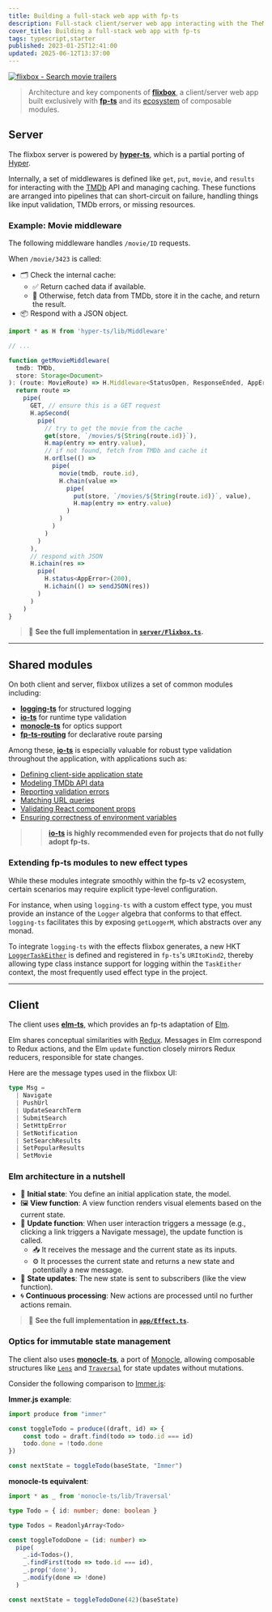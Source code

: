 ```yaml
---
title: Building a full-stack web app with fp-ts
description: Full-stack client/server web app interacting with the TheMovieDB API
cover_title: Building a full-stack web app with fp-ts
tags: typescript,starter
published: 2023-01-25T12:41:00
updated: 2025-06-12T13:37:00
---
```


[![flixbox - Search movie trailers](./flixbox.jpg)](https://tetsuo.github.io/wr/flixbox.html)

> Architecture and key components of [**flixbox**](https://www.github.com/tetsuo/flixbox), a client/server web app built exclusively with [**fp-ts**](https://gcanti.github.io/fp-ts/) and its [ecosystem](https://gcanti.github.io/fp-ts/ecosystem/) of composable modules.

## Server

The flixbox server is powered by [**hyper-ts**](https://github.com/DenisFrezzato/hyper-ts), which is a partial porting of [Hyper](https://hyper.wickstrom.tech/).

Internally, a set of middlewares is defined like `get`, `put`, `movie`, and `results` for interacting with the [TMDb](https://www.themoviedb.org/) API and managing caching. These functions are arranged into pipelines that can short-circuit on failure, handling things like input validation, TMDb errors, or missing resources.

### Example: Movie middleware

The following middleware handles `/movie/ID` requests.

When `/movie/3423` is called:

* 🗂️ Check the internal cache:
  * ✅ Return cached data if available.
  * 🔄 Otherwise, fetch data from TMDb, store it in the cache, and return the result.
* 📦 Respond with a JSON object.

```typescript
import * as H from 'hyper-ts/lib/Middleware'

// ...

function getMovieMiddleware(
  tmdb: TMDb,
  store: Storage<Document>
): (route: MovieRoute) => H.Middleware<StatusOpen, ResponseEnded, AppError, void> {
  return route =>
    pipe(
      GET, // ensure this is a GET request
      H.apSecond(
        pipe(
          // try to get the movie from the cache
          get(store, `/movies/${String(route.id)}`),
          H.map(entry => entry.value),
          // if not found, fetch from TMDb and cache it
          H.orElse(() =>
            pipe(
              movie(tmdb, route.id),
              H.chain(value =>
                pipe(
                  put(store, `/movies/${String(route.id)}`, value),
                  H.map(entry => entry.value)
                )
              )
            )
          )
        )
      ),
      // respond with JSON
      H.ichain(res =>
        pipe(
          H.status<AppError>(200),
          H.ichain(() => sendJSON(res))
        )
      )
    )
}
```

> 📄 **See the full implementation in [`server/Flixbox.ts`](https://github.com/tetsuo/flixbox/blob/0.0.7/src/server/Flixbox.ts).**

---

## Shared modules

On both client and server, flixbox utilizes a set of common modules including:

- [**logging-ts**](https://github.com/gcanti/logging-ts/) for structured logging
- [**io-ts**](https://github.com/gcanti/io-ts) for runtime type validation
- [**monocle-ts**](https://github.com/gcanti/monocle-ts) for optics support
- [**fp-ts-routing**](https://github.com/gcanti/fp-ts-routing) for declarative route parsing

Among these, [**io-ts**](https://github.com/gcanti/io-ts/) is especially valuable for robust type validation throughout the application, with applications such as:

* [Defining client-side application state](https://github.com/tetsuo/flixbox/blob/0.0.7/src/app/Model.ts)
* [Modeling TMDb API data](https://github.com/tetsuo/flixbox/tree/0.0.7/src/tmdb/model)
* [Reporting validation errors](https://github.com/tetsuo/flixbox/blob/0.0.7/src/server/Error.ts#L17)
* [Matching URL queries](https://github.com/tetsuo/flixbox/blob/0.0.7/src/app/Router.ts#L5)
* [Validating React component props](https://github.com/tetsuo/flixbox/blob/0.0.7/src/app/components/Layout.tsx#L77)
* [Ensuring correctness of environment variables](https://github.com/tetsuo/flixbox/blob/0.0.7/src/server/index.ts#L72)

>> **[io-ts](https://github.com/gcanti/io-ts) is highly recommended even for projects that do not fully adopt fp-ts.**

### Extending fp-ts modules to new effect types

While these modules integrate smoothly within the fp-ts v2 ecosystem, certain scenarios may require explicit type-level configuration.

For instance, when using `logging-ts` with a custom effect type, you must provide an instance of the `Logger` algebra that conforms to that effect. `logging-ts` facilitates this by exposing `getLoggerM`, which abstracts over any monad.

To integrate `logging-ts` with the effects flixbox generates, a new HKT [`LoggerTaskEither`](https://github.com/tetsuo/flixbox/blob/0.0.7/src/logging/TaskEither.ts) is defined and registered in `fp-ts`'s `URItoKind2`, thereby allowing type class instance support for logging within the `TaskEither` context, the most frequently used effect type in the project.

---

## Client

The client uses [**elm-ts**](https://github.com/gcanti/elm-ts), which provides an fp-ts adaptation of [Elm](https://elm-lang.org/).

Elm shares conceptual similarities with [Redux](https://redux.js.org/understanding/history-and-design/prior-art). Messages in Elm correspond to Redux actions, and the Elm `update` function closely mirrors Redux reducers, responsible for state changes.

Here are the message types used in the flixbox UI:

```typescript
type Msg =
  | Navigate
  | PushUrl
  | UpdateSearchTerm
  | SubmitSearch
  | SetHttpError
  | SetNotification
  | SetSearchResults
  | SetPopularResults
  | SetMovie
```

### Elm architecture in a nutshell

* 📄 **Initial state**: You define an initial application state, the model.
* 🖼️ **View function**: A view function renders visual elements based on the current state.
* 🔁 **Update function**: When user interaction triggers a message (e.g., clicking a link triggers a Navigate message), the update function is called.
  * 📥 It receives the message and the current state as its inputs.
  * ⚙️ It processes the current state and returns a new state and potentially a new message.
* 🔄 **State updates**: The new state is sent to subscribers (like the view function).
* 🌀 **Continuous processing**: New actions are processed until no further actions remain.

> 📄 **See the full implementation in [`app/Effect.ts`](https://github.com/tetsuo/flixbox/blob/0.0.7/src/app/Effect.ts).**

### Optics for immutable state management

The client also uses [**monocle-ts**](https://www.github.com/gcanti/monocle-ts), a port of [Monocle](https://www.optics.dev/Monocle/), allowing composable structures like [`Lens`](https://gcanti.github.io/monocle-ts/modules/Lens.ts.html) and [`Traversal`](https://gcanti.github.io/monocle-ts/modules/Traversal.ts.html) for state updates without mutations.

Consider the following comparison to [Immer.js](https://immerjs.github.io/immer/):

**Immer.js example**:

```javascript
import produce from "immer"

const toggleTodo = produce((draft, id) => {
    const todo = draft.find(todo => todo.id === id)
    todo.done = !todo.done
})

const nextState = toggleTodo(baseState, "Immer")
```

**monocle-ts equivalent**:

```typescript
import * as _ from 'monocle-ts/lib/Traversal'

type Todo = { id: number; done: boolean }

type Todos = ReadonlyArray<Todo>

const toggleTodoDone = (id: number) =>
  pipe(
    _.id<Todos>(),
    _.findFirst(todo => todo.id === id),
    _.prop('done'),
    _.modify(done => !done)
  )

const nextState = toggleTodoDone(42)(baseState)
```
